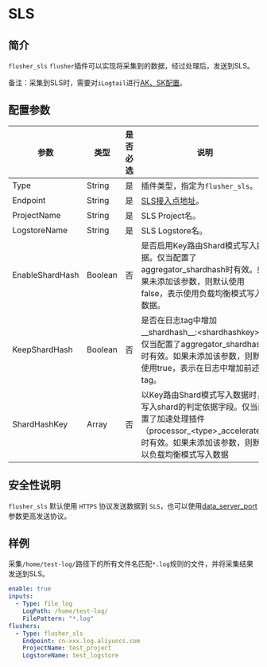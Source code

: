# SLS

## 简介

`flusher_sls` `flusher`插件可以实现将采集到的数据，经过处理后，发送到SLS。

备注：采集到SLS时，需要对`iLogtail`进行[AK、SK配置](../../configuration/system-config.md)。

## 配置参数

| 参数 | 类型 | 是否必选 | 说明 |
| --- | --- | --- | --- |
| Type            | String  | 是    | 插件类型，指定为`flusher_sls`。 |
| Endpoint        | String  | 是    | [SLS接入点地址](https://help.aliyun.com/document\_detail/29008.html)。 |
| ProjectName     | String  | 是    | SLS Project名。 |
| LogstoreName    | String  | 是    | SLS Logstore名。  |
| EnableShardHash | Boolean | 否    | 是否启用Key路由Shard模式写入数据。仅当配置了aggregator_shardhash时有效。如果未添加该参数，则默认使用false，表示使用负载均衡模式写入数据。 |
| KeepShardHash   | Boolean | 否    | 是否在日志tag中增加__shardhash__:&lt;shardhashkey>。仅当配置了aggregator_shardhash时有效。如果未添加该参数，则默认使用true，表示在日志中增加前述tag。 |
| ShardHashKey    | Array   | 否    | 以Key路由Shard模式写入数据时，写入shard的判定依据字段。仅当配置了加速处理插件（processor_&lt;type>_accelerate）时有效。如果未添加该参数，则默认以负载均衡模式写入数据 |

## 安全性说明

`flusher_sls` 默认使用 `HTTPS` 协议发送数据到 `SLS`，也可以使用[data_server_port](../../configuration/system-config.md)参数更高发送协议。

## 样例

采集`/home/test-log/`路径下的所有文件名匹配`*.log`规则的文件，并将采集结果发送到SLS。

``` yaml
enable: true
inputs:
  - Type: file_log
    LogPath: /home/test-log/
    FilePattern: "*.log"
flushers:
  - Type: flusher_sls
    Endpoint: cn-xxx.log.aliyuncs.com
    ProjectName: test_project
    LogstoreName: test_logstore
```
